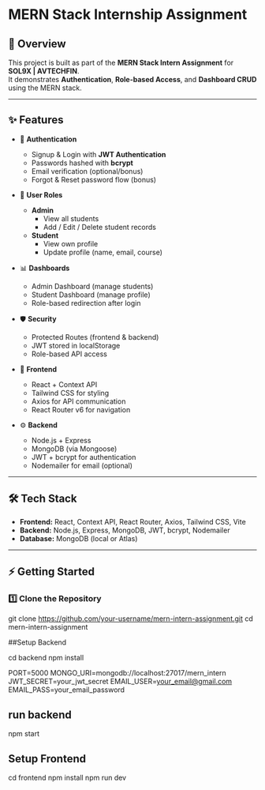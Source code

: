 # MERN Stack Internship Assignment

## 📌 Overview
This project is built as part of the **MERN Stack Intern Assignment** for **SOL9X | AVTECHFIN**.  
It demonstrates **Authentication**, **Role-based Access**, and **Dashboard CRUD** using the MERN stack.

---

## ✨ Features
- 🔑 **Authentication**
  - Signup & Login with **JWT Authentication**
  - Passwords hashed with **bcrypt**
  - Email verification (optional/bonus)
  - Forgot & Reset password flow (bonus)

- 👥 **User Roles**
  - **Admin**
    - View all students
    - Add / Edit / Delete student records
  - **Student**
    - View own profile
    - Update profile (name, email, course)

- 📊 **Dashboards**
  - Admin Dashboard (manage students)
  - Student Dashboard (manage profile)
  - Role-based redirection after login

- 🛡️ **Security**
  - Protected Routes (frontend & backend)
  - JWT stored in localStorage
  - Role-based API access

- 🎨 **Frontend**
  - React + Context API
  - Tailwind CSS for styling
  - Axios for API communication
  - React Router v6 for navigation

- ⚙️ **Backend**
  - Node.js + Express
  - MongoDB (via Mongoose)
  - JWT + bcrypt for authentication
  - Nodemailer for email (optional)

---

## 🛠️ Tech Stack
- **Frontend:** React, Context API, React Router, Axios, Tailwind CSS, Vite
- **Backend:** Node.js, Express, MongoDB, JWT, bcrypt, Nodemailer
- **Database:** MongoDB (local or Atlas)

---

## ⚡ Getting Started

### 1️⃣ Clone the Repository

git clone https://github.com/your-username/mern-intern-assignment.git
cd mern-intern-assignment

##Setup Backend

cd backend
npm install

PORT=5000
MONGO_URI=mongodb://localhost:27017/mern_intern
JWT_SECRET=your_jwt_secret
EMAIL_USER=your_email@gmail.com
EMAIL_PASS=your_email_password

## run backend

npm start

## Setup Frontend

cd frontend
npm install
npm run dev

